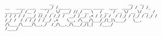``                    __                                  __   __           __  
   ____ ____  _____/ /______     ____ _____  ____  ____/ /  / /_  _______/ /__
  / __ `/ _ \/ ___/ //_/ __ \   / __ `/ __ \/ __ \/ __  /  / / / / / ___/ //_/
 / /_/ /  __/ /__/ ,< / /_/ /  / /_/ / /_/ / /_/ / /_/ /  / / /_/ / /__/ ,<   
 \__, /\___/\___/_/|_|\____/   \__, /\____/\____/\__,_/  /_/\__,_/\___/_/|_|  
/____/                        /____/``
